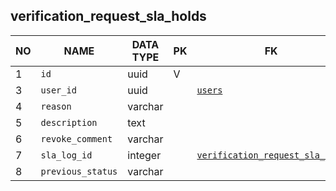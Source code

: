 
verification_request_sla_holds
----------------------------


NO | NAME | DATA TYPE | PK | FK | COMMENTS
---|------|-----------|----|----|-------------------
1|`id` | uuid | V |  | 
3|`user_id` | uuid |  | [`users`](users.md) | 
4|`reason` | varchar |  |  | 
5|`description` | text |  |  | 
6|`revoke_comment` | varchar |  |  | 
7|`sla_log_id` | integer |  | [`verification_request_sla_logs`](verification_request_sla_logs.md) | 
8|`previous_status` | varchar |  |  | 
